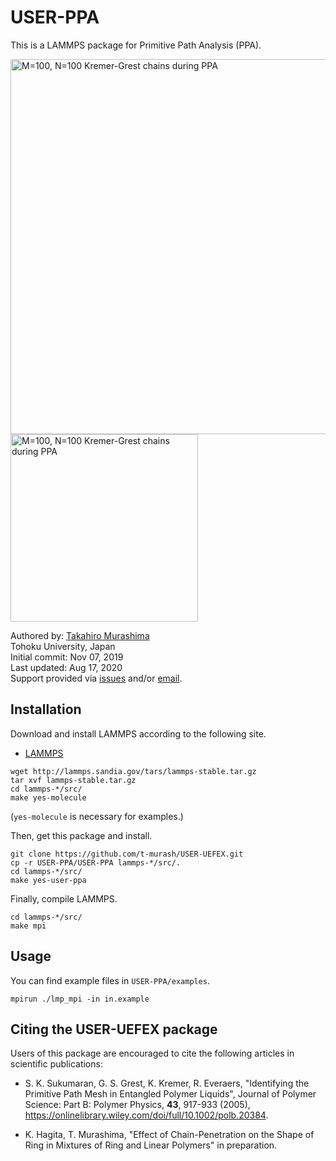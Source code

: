 # USER-PPA

This is a LAMMPS package for Primitive Path Analysis (PPA).

<img src="https://github.com/t-murash/USER-PPA/blob/master/img/ppa.png" title="M=100, N=100 Kremer-Grest chains during PPA" width=600/>

<img src="https://github.com/t-murash/USER-PPA/blob/master/img/ppa.gif" title="M=100, N=100 Kremer-Grest chains during PPA" width=300/>

Authored by:
[Takahiro Murashima](https://github.com/t-murash)<br>
Tohoku University, Japan<br>
Initial commit: Nov 07, 2019<br>
Last updated: Aug 17, 2020<br>
Support provided via [issues](https://github.com/t-murash/USER-PPA/issues) and/or [email](mailto:murasima@cmpt.phys.tohoku.ac.jp).


## Installation

Download and install LAMMPS according to the following site.

* [LAMMPS](https://lammps.sandia.gov/)

```
wget http://lammps.sandia.gov/tars/lammps-stable.tar.gz
tar xvf lammps-stable.tar.gz
cd lammps-*/src/
make yes-molecule
```
(`yes-molecule` is necessary for examples.)

Then, get this package and install.

```
git clone https://github.com/t-murash/USER-UEFEX.git
cp -r USER-PPA/USER-PPA lammps-*/src/.
cd lammps-*/src/
make yes-user-ppa
```

Finally, compile LAMMPS.

```
cd lammps-*/src/
make mpi
```

## Usage
You can find example files in `USER-PPA/examples`.
```
mpirun ./lmp_mpi -in in.example
```

## Citing the USER-UEFEX package

Users of this package are encouraged to cite the following articles in scientific publications:

* S. K. Sukumaran, G. S. Grest, K. Kremer, R. Everaers, "Identifying the Primitive Path Mesh in Entangled Polymer Liquids", Journal of Polymer Science: Part B: Polymer Physics, **43**, 917-933 (2005), https://onlinelibrary.wiley.com/doi/full/10.1002/polb.20384.

* K. Hagita, T. Murashima, "Effect of Chain-Penetration on the Shape of Ring in Mixtures of Ring and Linear Polymers" in preparation.